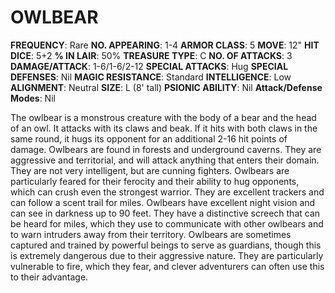 # OWLBEAR

**FREQUENCY**: Rare
**NO. APPEARING**: 1-4
**ARMOR CLASS**: 5
**MOVE**: 12"
**HIT DICE**: 5+2
**% IN LAIR**: 50%
**TREASURE TYPE**: C
**NO. OF ATTACKS**: 3
**DAMAGE/ATTACK**: 1-6/1-6/2-12
**SPECIAL ATTACKS**: Hug
**SPECIAL DEFENSES**: Nil
**MAGIC RESISTANCE**: Standard
**INTELLIGENCE**: Low
**ALIGNMENT**: Neutral
**SIZE**: L (8' tall)
**PSIONIC ABILITY**: Nil
**Attack/Defense Modes**: Nil

The owlbear is a monstrous creature with the body of a bear and the head of an owl. It attacks with its claws and beak. If it hits with both claws in the same round, it hugs its opponent for an additional 2-16 hit points of damage. Owlbears are found in forests and underground caverns. They are aggressive and territorial, and will attack anything that enters their domain. They are not very intelligent, but are cunning fighters. Owlbears are particularly feared for their ferocity and their ability to hug opponents, which can crush even the strongest warrior. They are excellent trackers and can follow a scent trail for miles. Owlbears have excellent night vision and can see in darkness up to 90 feet. They have a distinctive screech that can be heard for miles, which they use to communicate with other owlbears and to warn intruders away from their territory. Owlbears are sometimes captured and trained by powerful beings to serve as guardians, though this is extremely dangerous due to their aggressive nature. They are particularly vulnerable to fire, which they fear, and clever adventurers can often use this to their advantage.
